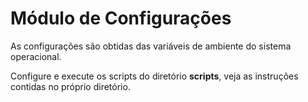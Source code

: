 # Módulo de Configurações

As configurações são obtidas das variáveis de ambiente do sistema operacional.

Configure e execute os scripts do diretório **scripts**, veja as instruções contidas no próprio diretório.
